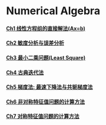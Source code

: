 # Numerical Algebra

#### [Ch1 线性方程组的直接解法(Ax=b)](./ch1-线性方程组的直接解法(Ax=b).md)

#### [Ch2 敏度分析与误差分析](./ch2-敏度分析与误差分析.md)

#### [Ch3 最小二乘问题(Least Square)](./ch3-LeastSquare.md)

#### [Ch4 古典迭代法](./ch4-古典迭代法.md)

#### [Ch5 梯度法: 最速下降法与共轭梯度法](./ch5-梯度法.md)

#### [Ch6 非对称特征值问题的计算方法](./ch6-非对称特征值问题的计算方法.md)

#### [Ch7 对称特征值问题的计算方法](./ch7-对称特征值问题的计算方法.md)
